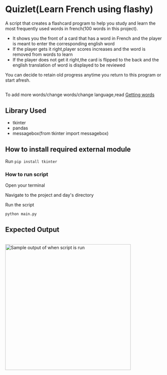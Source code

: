 # Quizlet(Learn French using flashy)
 A script that creates a flashcard program to help you study and learn the most frequently used words in french(100 words in this project).
 - It shows you the front of a card that has a word in French and the player is meant  to enter the corresponding english word
 - If the player gets it right,player scores increases and the word is removed from words to learn
 - If the player does not get it right,the card is flipped to the back and the english translation of word is displayed to be reviewed

You can decide to retain old progress anytime you return to this program or start afresh.
## 
To add more words/change words/change language,read [Getting words](https://github.com/ima-eky/100-days-of-code-course/blob/main/day-31/getting_more_words)
## Library Used
- tkinter
- pandas
- messagebox(from tkinter import messagebox)
## How to install required external module
Run `pip install tkinter`


### How to run script

Open your terminal

Navigate to the project and day's directory

Run the script

`python main.py`
## Expected Output

<br><img src="https://github.com/ima-eky/100-days-of-code-course/blob/main/img/send_email.png" title="Sample output of when script is run" width="400"/>
